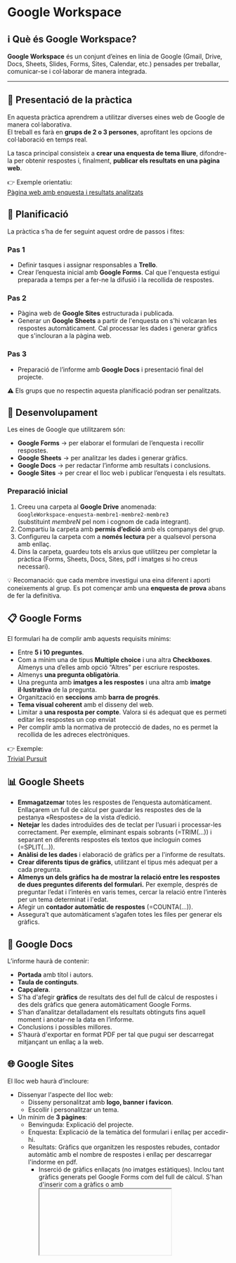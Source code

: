 # Google Workspace

## ℹ️ Què és Google Workspace?

**Google Workspace** és un conjunt d’eines en línia de Google (Gmail, Drive, Docs, Sheets, Slides, Forms, Sites, Calendar, etc.) pensades per treballar, comunicar-se i col·laborar de manera integrada.

---

## 📝 Presentació de la pràctica

En aquesta pràctica aprendrem a utilitzar diverses eines web de Google de manera col·laborativa.  
El treball es farà en **grups de 2 o 3 persones**, aprofitant les opcions de col·laboració en temps real.  

La tasca principal consisteix a **crear una enquesta de tema lliure**, difondre-la per obtenir respostes i, finalment, **publicar els resultats en una pàgina web**.

👉 Exemple orientatiu:  
[Pàgina web amb enquesta i resultats analitzats](https://sites.google.com/xtec.cat/enquesta-programacio)

## 📌 Planificació

La pràctica s’ha de fer seguint aquest ordre de passos i fites:

### Pas 1
- Definir tasques i assignar responsables a **Trello**.  
- Crear l’enquesta inicial amb **Google Forms**. Cal que l'enquesta estigui preparada a temps per a fer-ne la difusió i la recollida de respostes.  

### Pas 2
- Pàgina web de **Google Sites** estructurada i publicada.  
- Generar un **Google Sheets** a partir de l'enquesta on s'hi volcaran les respostes automàticament. Cal processar les dades i generar gràfics que s'inclouran a la pàgina web.  

### Pas 3
- Preparació de l’informe amb **Google Docs** i presentació final del projecte.  

⚠️ Els grups que no respectin aquesta planificació podran ser penalitzats.

## 🔧 Desenvolupament

Les eines de Google que utilitzarem són:

- **Google Forms** → per elaborar el formulari de l’enquesta i recollir respostes.  
- **Google Sheets** → per analitzar les dades i generar gràfics.  
- **Google Docs** → per redactar l’informe amb resultats i conclusions.
- **Google Sites** → per crear el lloc web i publicar l’enquesta i els resultats.  

### Preparació inicial
1. Creeu una carpeta al **Google Drive** anomenada:  
   `GoogleWorkspace-enquesta-membre1-membre2-membre3`  
   (substituint *membreN* pel nom i cognom de cada integrant).  
2. Compartiu la carpeta amb **permís d’edició** amb els companys del grup.  
3. Configureu la carpeta com a **només lectura** per a qualsevol persona amb enllaç.  
4. Dins la carpeta, guardeu tots els arxius que utilitzeu per completar la pràctica (Forms, Sheets, Docs, Sites, pdf i imatges si ho creus necessari).  

💡 Recomanació: que cada membre investigui una eina diferent i aporti coneixements al grup. Es pot començar amb una **enquesta de prova** abans de fer la definitiva.

## 📋 Google Forms

El formulari ha de complir amb aquests requisits mínims:

- Entre **5 i 10 preguntes**.  
- Com a mínim una de tipus **Multiple choice** i una altra **Checkboxes**. Almenys una d’elles amb opció “Altres” per escriure respostes.  
- Almenys **una pregunta obligatòria**.  
- Una pregunta amb **imatges a les respostes** i una altra amb **imatge il·lustrativa** de la pregunta.  
- Organització en **seccions** amb **barra de progrés**.  
- **Tema visual coherent** amb el disseny del web.  
- Limitar a **una resposta per compte**. Valora si és adequat que es permeti editar les respostes un cop enviat
- Per complir amb la normativa de protecció de dades, no es permet la recollida de les adreces electròniques.

👉 Exemple:  
[Trivial Pursuit](https://forms.gle/XwYoTPDCskCrNrBE6)

## 📊 Google Sheets

- **Emmagatzemar** totes les respostes de l’enquesta automàticament. Enllaçarem un full de càlcul per guardar les respostes des de la pestanya «Respostes» de la vista d’edició.
- **Netejar** les dades introduïdes des de teclat per l’usuari i processar-les correctament. Per exemple, eliminant espais sobrants (=TRIM(...)) i separant en diferents respostes els textos que incloguin comes (=SPLIT(...)).
- **Anàlisi de les dades** i elaboració de gràfics per a l'informe de resultats.
- **Crear diferents tipus de gràfics**, utilitzant el tipus més adequat per a cada pregunta.
- **Almenys un dels gràfics ha de mostrar la relació entre les respostes de dues preguntes diferents del formulari.** Per exemple, després de preguntar l’edat i l’interès en varis temes, cercar la relació entre l’interès per un tema determinat i l'edat.
- Afegir un **contador automàtic de respostes** (=COUNTA(...)).
- Assegura’t que automàticament s’agafen totes les files per generar els gràfics.

## 📑 Google Docs

L’informe haurà de contenir:

- **Portada** amb títol i autors.  
- **Taula de continguts**.  
- **Capçalera**.  
- S'ha d'afegir **gràfics** de resultats des del full de càlcul de respostes i des dels gràfics que genera automàticament Google Forms.
- S’han d’analitzar detalladament els resultats obtinguts fins aquell moment i anotar-ne la data en l’informe.
- Conclusions i possibles millores.  
- S'haurà d'exportar en format PDF per tal que pugui ser descarregat mitjançant un enllaç a la web.

## 🌐 Google Sites

El lloc web haurà d’incloure:

- Dissenyar l'aspecte del lloc web:
  - Disseny personalitzat amb **logo, banner i favicon**.
  - Escollir i personalitzar un tema.
- Un mínim de **3 pàgines**:
  - Benvinguda: Explicació del projecte.
  - Enquesta: Explicació de la temàtica del formulari i enllaç per accedir-hi.
  - Resultats: Gràfics que organitzen les respostes rebudes, contador automàtic amb el nombre de respostes i enllaç per descarregar l'indorme en pdf.
      - Inserció de gràfics enllaçats (no imatges estàtiques). Inclou tant gràfics generats pel Google Forms com del full de càlcul. S'han d'inserir com a gràfics o amb <iframe> per tal que estiguin enllaçats i s’actualitzin amb cada nova resposta. 

